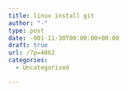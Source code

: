 ```yaml
---
title: linux install git
author: "-"
type: post
date: -001-11-30T00:00:00+00:00
draft: true
url: /?p=4062
categories:
  - Uncategorized

---
```

